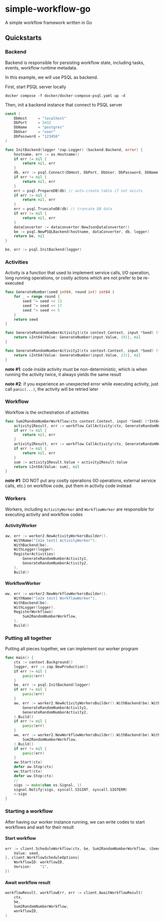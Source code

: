 simple-workflow-go
===

A simple workflow framework written in Go

## Quickstarts

### Backend
Backend is responsible for persisting workflow state, including tasks, events, workflow runtime metadata.

In this example, we will use PSQL as backend.

First, start PSQL server locally

```shell
docker compose -f docker/docker-compose-psql.yaml up -d
```

Then, init a backend instance that connect to PSQL server

```go
const (
    DbHost     = "localhost"
    DbPort     = 5432
    DbName     = "postgres"
    DbUser     = "user"
    DbPassword = "123456"
)

func InitBackend(logger *zap.Logger) (backend.Backend, error) {
    hostname, err := os.Hostname()
    if err != nil {
        return nil, err
    }
    db, err := psql.Connect(DbHost, DbPort, DbUser, DbPassword, DbName, nil)
    if err != nil {
        return nil, err
    }
    err = psql.PrepareDB(db) // auto-create table if not exists
    if err != nil {
        return nil, err
    }
    err = psql.TruncateDB(db) // truncate DB data
    if err != nil {
        return nil, err
    }
    dataConverter := dataconverter.NewJsonDataConverter()
    be := psql.NewPSQLBackend(hostname, dataConverter, db, logger)
    return be, nil
}
```

```go
be, err := psql.InitBackend(logger)
```

### Activities
Activity is a function that used to implement service calls, I/O operation, 
long running operations, or costly actions which are not prefer to be re-executed

```go
func GenerateNumber(seed int64, round int) int64 {
	for _ = range round {
		seed ^= seed << 13
		seed ^= seed << 17
		seed ^= seed << 5
	}
	return seed
}

func GenerateRandomNumberActivity1(ctx context.Context, input *Seed) (*Int64, error) {
	return &Int64{Value: GenerateNumber(input.Value, 19)}, nil
}

func GenerateRandomNumberActivity2(ctx context.Context, input *Seed) (*Int64, error) {
	return &Int64{Value: GenerateNumber(input.Value, 23)}, nil
}
```

**note #1**: code inside activity must be non-deterministic, which is when running the activity twice, 
it always yields the same result 

**note #2**: if you experience an unexpected error while executing activity, 
just call `panic(...)`, the activity will be retried later

### Workflow

Workflow is the orchestration of activities

```go
func Sum2RandomNumberWorkflow(ctx context.Context, input *Seed) (*Int64, error) {
    activity1Result, err := workflow.CallActivity(ctx, GenerateRandomNumberActivity1, input).Await()
    if err != nil {
        return nil, err
    }
    activity2Result, err := workflow.CallActivity(ctx, GenerateRandomNumberActivity2, input).Await()
    if err != nil {
        return nil, err
    }
    sum := activity1Result.Value + activity2Result.Value
    return &Int64{Value: sum}, nil
}
```

**note #1**: DO NOT put any costly operations (IO operations, external service calls, etc.) on workflow code, 
put them in activity code instead

### Workers

Workers, including `ActivityWorker` and `WorkflowWorker` are responsible for executing activity and workflow codes

#### ActivityWorker
```go
aw, err := worker2.NewActivityWorkersBuilder().
    WithName("[e2e test] ActivityWorker").
    WithBackend(be).
    WithLogger(logger).
    RegisterActivities(
        GenerateRandomNumberActivity1,
        GenerateRandomNumberActivity2,
    ).
    Build()
```

#### WorkflowWorker

```go
ww, err := worker2.NewWorkflowWorkersBuilder().
    WithName("[e2e test] WorkflowWorker").
    WithBackend(be).
    WithLogger(logger).
    RegisterWorkflows(
        Sum2RandomNumberWorkflow,
    ).
    Build()
```

### Putting all together

Putting all pieces together, we can implement our worker program

```go
func main() {
	ctx := context.Background()
	logger, err := zap.NewProduction()
	if err != nil {
		panic(err)
	}
	be, err := psql.InitBackend(logger)
	if err != nil {
		panic(err)
	}
	aw, err := worker2.NewActivityWorkersBuilder().WithBackend(be).WithLogger(logger).RegisterActivities(
		GenerateRandomNumberActivity1,
		GenerateRandomNumberActivity2,
	).Build()
	if err != nil {
		panic(err)
	}
	ww, err := worker2.NewWorkflowWorkersBuilder().WithBackend(be).WithLogger(logger).RegisterWorkflows(
		Sum2RandomNumberWorkflow,
	).Build()
	if err != nil {
		panic(err)
	}
	aw.Start(ctx)
	defer aw.Stop(ctx)
	ww.Start(ctx)
	defer ww.Stop(ctx)
	//
	sigs := make(chan os.Signal, 1)
	signal.Notify(sigs, syscall.SIGINT, syscall.SIGTERM)
	<-sigs
}
```

### Starting a workflow 

After having our worker instance running, we can write codes to start workflows and wait for their result

#### Start workflow

```go
err := client.ScheduleWorkflow(ctx, be, Sum2RandomNumberWorkflow, &Seed{
    Value: seed,
}, client.WorkflowScheduleOptions{
    WorkflowID: workflowID,
    Version:    "1",
})
```

#### Await workflow result

```go
workflowResult, workflowErr, err := client.AwaitWorkflowResult(
	ctx, 
	be, 
	Sum2RandomNumberWorkflow, 
	workflowID, 
)
```